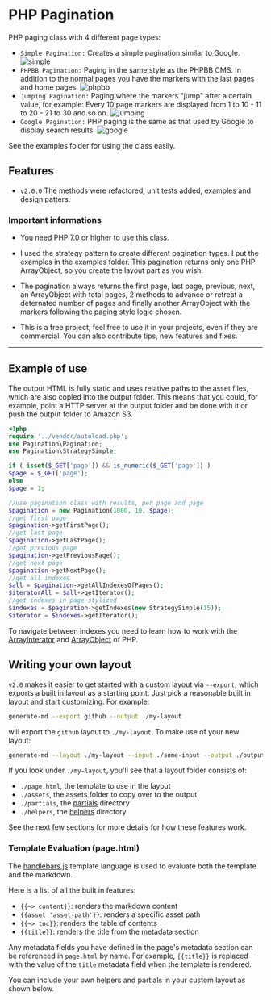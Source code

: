 # PHP Pagination

PHP paging class with 4 different page types:

- `Simple Pagination:` Creates a simple pagination similar to Google.
![simple](https://raw.githubusercontent.com/rafapaulino/PHP-Pagination/master/doc/simple.png)
- `PHPBB Pagination:` Paging in the same style as the PHPBB CMS. In addition to the normal pages you have the markers with the last pages and home pages.
![phpbb](https://raw.githubusercontent.com/rafapaulino/PHP-Pagination/master/doc/phpbb.png)
- `Jumping Pagination:` Paging where the markers "jump" after a certain value, for example: Every 10 page markers are displayed from 1 to 10 - 11 to 20 - 21 to 30 and so on.
![jumping](https://raw.githubusercontent.com/rafapaulino/PHP-Pagination/master/doc/jumping.png)
- `Google Pagination:` PHP paging is the same as that used by Google to display search results.
![google](https://raw.githubusercontent.com/rafapaulino/PHP-Pagination/master/doc/google.png)

See the examples folder for using the class easily.


## Features

- `v2.0.0` The methods were refactored, unit tests added, examples and design patters.


### Important informations

- You need PHP 7.0 or higher to use this class.

- I used the strategy pattern to create different pagination types. I put the examples in the examples folder.
This pagination returns only one PHP ArrayObject, so you create the layout part as you wish.

- The pagination always returns the first page, last page, previous, next, an ArrayObject with total pages, 2 methods to advance or retreat a deternated number of pages and finally another ArrayObject with the markers following the paging style logic chosen.

- This is a free project, feel free to use it in your projects, even if they are commercial. You can also contribute tips, new features and fixes.

-----

## Example of use

The output HTML is fully static and uses relative paths to the asset files, which are also copied into the output folder. This means that you could, for example, point a HTTP server at the output folder and be done with it or push the output folder to Amazon S3.

```php
<?php
require '../vendor/autoload.php';
use Pagination\Pagination;
use Pagination\StrategySimple;

if ( isset($_GET['page']) && is_numeric($_GET['page']) )
$page = $_GET['page'];
else 
$page = 1;

//use pagination class with results, per page and page
$pagination = new Pagination(1000, 10, $page);
//get first page
$pagination->getFirstPage();
//get last page
$pagination->getLastPage();
//get previous page
$pagination->getPreviousPage();
//get next page
$pagination->getNextPage();
//get all indexes
$all = $pagination->getAllIndexesOfPages();
$iteratorAll = $all->getIterator();
//get indexes in page stylized
$indexes = $pagination->getIndexes(new StrategySimple(15));
$iterator = $indexes->getIterator();
```
To navigate between indexes you need to learn how to work with the [ArrayInterator](http://php.net/manual/pt_BR/class.arrayiterator.php) and [ArrayObject](http://php.net/manual/pt_BR/class.arrayobject.php) of PHP.


## Writing your own layout

`v2.0` makes it easier to get started with a custom layout via `--export`, which exports a built in layout as a starting point. Just pick a reasonable built in layout and start customizing. For example:

```sh
generate-md --export github --output ./my-layout
```

will export the `github` layout to `./my-layout`. To make use of your new layout:

```sh
generate-md --layout ./my-layout --input ./some-input --output ./output
```

If you look under `./my-layout`, you'll see that a layout folder consists of:

- `./page.html`, the template to use in the layout
- `./assets`, the assets folder to copy over to the output
- `./partials`, the [partials](#partials) directory
- `./helpers`, the [helpers](#helpers) directory

See the next few sections for more details for how these features work.

### Template Evaluation (page.html)

The [handlebars.js](https://github.com/wycats/handlebars.js) template language is used to evaluate both the template and the markdown.

Here is a list of all the built in features:

- `{{~> content}}`: renders the markdown content
- `{{asset 'asset-path'}}`: renders a specific asset path
- `{{~> toc}}`: renders the table of contents
- `{{title}}`: renders the title from the metadata section

Any metadata fields you have defined in the page's metadata section can be referenced in `page.html` by name. For example, `{{title}}` is replaced with the value of the `title` metadata field when the template is rendered.

You can include your own helpers and partials in your custom layout as shown below.

